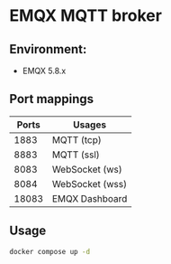 # EMQX MQTT broker

## Environment:
* EMQX 5.8.x

## Port mappings
| Ports | Usages          |
| ----- | --------------- |
| 1883  | MQTT (tcp)      |
| 8883  | MQTT (ssl)      |
| 8083  | WebSocket (ws)  |
| 8084  | WebSocket (wss) |
| 18083 | EMQX Dashboard  |

## Usage
```bash
docker compose up -d
```
